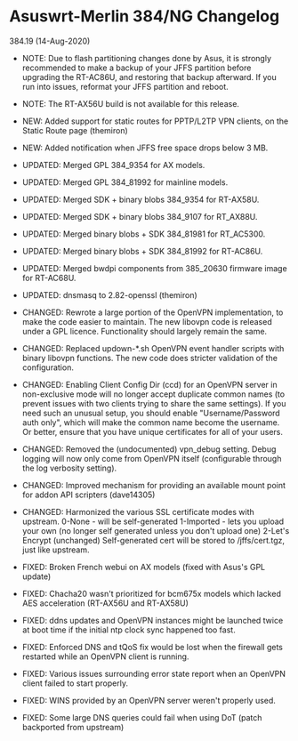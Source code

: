 Asuswrt-Merlin 384/NG Changelog
===============================

384.19 (14-Aug-2020)
  - NOTE: Due to flash partitioning changes done by Asus, it is
          strongly recommended to make a backup of your JFFS
          partition before upgrading the RT-AC86U, and restoring
          that backup afterward.  If you run into issues,
          reformat your JFFS partition and reboot.
  - NOTE: The RT-AX56U build is not available for this release.

  - NEW: Added support for static routes for PPTP/L2TP VPN
         clients, on the Static Route page (themiron)
  - NEW: Added notification when JFFS free space drops
         below 3 MB.
  - UPDATED: Merged GPL 384_9354 for AX models.
  - UPDATED: Merged GPL 384_81992 for mainline models.
  - UPDATED: Merged SDK + binary blobs 384_9354 for RT-AX58U.
  - UPDATED: Merged SDK + binary blobs 384_9107 for RT_AX88U.
  - UPDATED: Merged binary blobs + SDK 384_81981 for RT_AC5300.
  - UPDATED: Merged binary blobs + SDK 384_81992 for RT-AC86U.
  - UPDATED: Merged bwdpi components from 385_20630 firmware
             image for RT-AC68U.
  - UPDATED: dnsmasq to 2.82-openssl (themiron)
  - CHANGED: Rewrote a large portion of the OpenVPN implementation,
             to make the code easier to maintain.  The new libovpn
             code is released under a GPL licence.  Functionality
             should largely remain the same.
  - CHANGED: Replaced updown-*.sh OpenVPN event handler scripts
             with binary libovpn functions. The new code does
             stricter validation of the configuration.
  - CHANGED: Enabling Client Config Dir (ccd) for an OpenVPN
             server in non-exclusive mode will no longer accept
             duplicate common names (to prevent issues with
             two clients trying to share the same settings).
             If you need such an unusual setup, you should
             enable "Username/Password auth only", which will
             make the common name become the username.  Or
             better, ensure that you have unique certificates
             for all of your users.
  - CHANGED: Removed the (undocumented) vpn_debug setting.  Debug
             logging will now only come from OpenVPN itself
             (configurable through the log verbosity setting).
  - CHANGED: Improved mechanism for providing an available
             mount point for addon API scripters (dave14305)
  - CHANGED: Harmonized the various SSL certificate modes with
             upstream.
             0-None - will be self-generated
             1-Imported - lets you upload your own (no longer
                           self generated unless you don't
                           upload one)
            2-Let's Encrypt (unchanged)
            Self-generated cert will be stored to /jffs/cert.tgz,
            just like upstream.
  - FIXED: Broken French webui on AX models (fixed with
           Asus's GPL update)
  - FIXED: Chacha20 wasn't prioritized for bcm675x models which
           lacked AES acceleration (RT-AX56U and RT-AX58U)
  - FIXED: ddns updates and OpenVPN instances might be launched
           twice at boot time if the initial ntp clock sync
           happened too fast.
  - FIXED: Enforced DNS and tQoS fix would be lost when the
           firewall gets restarted while an OpenVPN client
           is running.
  - FIXED: Various issues surrounding error state report
           when an OpenVPN client failed to start properly.
  - FIXED: WINS provided by an OpenVPN server weren't properly
           used.
  - FIXED: Some large DNS queries could fail when using DoT
           (patch backported from upstream)
